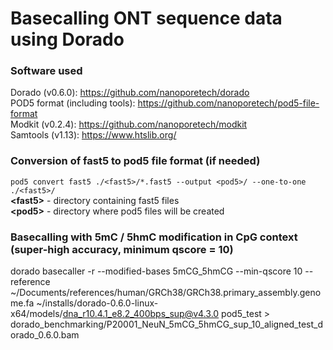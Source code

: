 # Basecalling ONT sequence data using Dorado
### Software used
Dorado (v0.6.0): https://github.com/nanoporetech/dorado  
POD5 format (including tools): https://github.com/nanoporetech/pod5-file-format  
Modkit (v0.2.4): https://github.com/nanoporetech/modkit  
Samtools (v1.13): https://www.htslib.org/

### Conversion of fast5 to pod5 file format (if needed)
`pod5 convert fast5 ./<fast5>/*.fast5 --output <pod5>/ --one-to-one ./<fast5>/`  
**\<fast5\>** - directory containing fast5 files  
**\<pod5\>** - directory where pod5 files will be created

### Basecalling with 5mC / 5hmC modification in CpG context (super-high accuracy, minimum qscore = 10)
dorado basecaller -r --modified-bases 5mCG_5hmCG --min-qscore 10 --reference ~/Documents/references/human/GRCh38/GRCh38.primary_assembly.genome.fa ~/installs/dorado-0.6.0-linux-x64/models/dna_r10.4.1_e8.2_400bps_sup@v4.3.0 pod5_test > dorado_benchmarking/P20001_NeuN_5mCG_5hmCG_sup_10_aligned_test_dorado_0.6.0.bam
